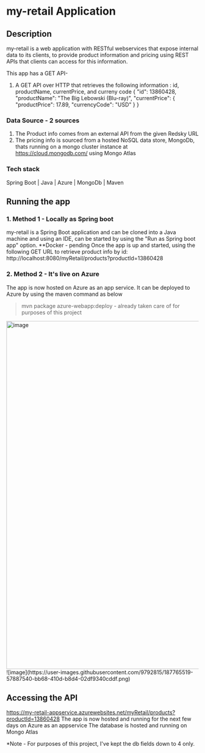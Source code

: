# my-retail Application

## Description
my-retail is a web application with RESTful webservices that expose internal data to its clients, to provide product information and pricing using REST APIs that clients can access for this information.


This app has a GET API- 
1. A GET API over HTTP that retrieves the following information : id, productName, currentPrice, and curreny code
    {
        "id": 13860428,
        "productName": "The Big Lebowski (Blu-ray)",
        "currentPrice": {
            "productPrice": 17.89,
            "currencyCode": "USD"
        }
    }
    

### Data Source - 2 sources
1. The Product info comes from an external API from the given Redsky URL
2. The pricing info is sourced from a hosted NoSQL data store, MongoDb, thats running on a mongo cluster instance at https://cloud.mongodb.com/ using Mongo Atlas

### Tech stack
Spring Boot | 
Java |
Azure |
MongoDb |
Maven

## Running the app
### 1. Method 1 - Locally as Spring boot
my-retail is a Spring Boot application and can be cloned into a Java machine and using an IDE, can be started by using the "Run as Spring boot app" option.
**Docker - pending
Once the app is up and started, using the following GET URL to retrieve product info by id:
http://localhost:8080/myRetail/products?productId=13860428

### 2. Method 2 - It's live on Azure
The app is now hosted on Azure as an app service. It can be deployed to Azure by using the maven command as below
>mvn package azure-webapp:deploy - already taken care of for purposes of this project
<img width="911" alt="image" src="https://user-images.githubusercontent.com/9792815/187345084-23563b3d-fe53-4e06-97e1-c7ba16202172.png">
![image](https://user-images.githubusercontent.com/9792815/187765519-57887540-bb68-410d-b8d4-02df9340cddf.png)



## Accessing the API
https://my-retail-appservice.azurewebsites.net/myRetail/products?productId=13860428
The app is now hosted and running for the next few days on Azure as an appservice
The database is hosted and running on Mongo Atlas


*Note - For purposes of this project, I've kept the db fields down to 4 only.






